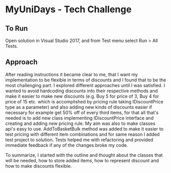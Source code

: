 # MyUniDays - Tech Challenge

## To Run

Open solution in Visual Studio 2017, and from Test menu select Run > All Tests.

## Approach

After reading instructions it became clear to me, that I want my implementation to be flexible in terms of discounts and I found that to be the most challenging part. I explored different approaches until I was satisfied. I wanted to avoid hardcoding discounts into their respective methods and make it easier to make new discounts (e.g. Buy 5 for price of 3, Buy 4 for price of 15 etc. which is accomplished by pricing rule taking IDiscountPrice type as a parameter) and also adding new kinds of discounts easier if necessary for example get 50% off of every third items, for that all that's needed is to add new class implementing IDiscountPrice interface and creating and adding new pricing rule. My aim was also to make classes api's easy to use. AddToBasketBulk method was added to make it easier to test pricing with different item combinations and for same reason I added test project to solution. Tests helped me with refactoring and provided immediate feedback if any of the changes broke my code.

To summarize, I started with the outline and thought about the classes that will be needed, how to store added items, how to represent discount and how to make discounts flexible.
